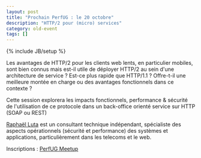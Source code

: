 ```yaml
---
layout: post
title: "Prochain PerfUG : le 20 octobre"
description: "HTTP/2 pour (micro) services"
category: old-event
tags: []
---
```

{% include JB/setup %}

Les avantages de HTTP/2 pour les clients web lents, en particulier mobiles, sont bien connus mais est-il utile de déployer HTTP/2 au sein d'une architecture de service ? Est-ce plus rapide que HTTP/1.1 ? Offre-t-il une meilleure montée en charge ou des avantages fonctionnels dans ce contexte ?

Cette session explorera les impacts fonctionnels, performance & sécurité de l'utilisation de ce protocole dans un back-office orienté service sur HTTP (SOAP ou REST)
<!-- more -->

[Raphaël Luta](https://twitter.com/raphaelluta) est un consultant technique indépendant, spécialiste des aspects opérationnels (sécurité et performance) des systèmes et applications, particulièrement dans les telecoms et le web.

Inscriptions : [PerfUG Meetup](https://www.meetup.com/fr-FR/PerfUG/events/234754106/)
